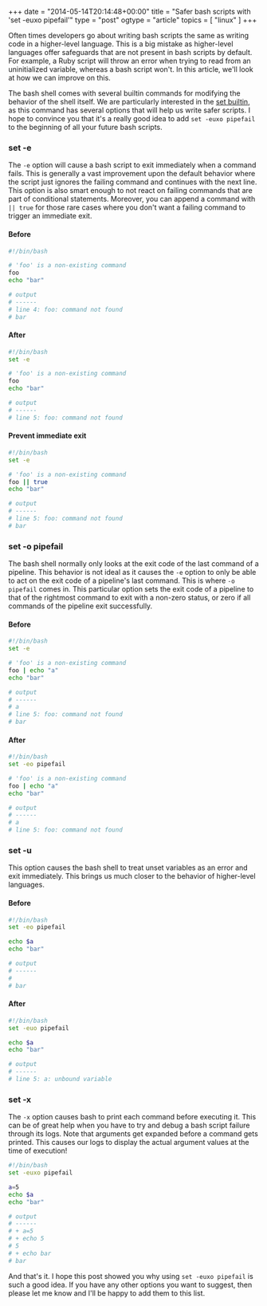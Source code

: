 +++
date = "2014-05-14T20:14:48+00:00"
title = "Safer bash scripts with 'set -euxo pipefail'"
type = "post"
ogtype = "article"
topics = [ "linux" ]
+++

Often times developers go about writing bash scripts the same as writing code in a higher-level language. This is a big mistake as higher-level languages offer safeguards that are not present in bash scripts by default. For example, a Ruby script will throw an error when trying to read from an uninitialized variable, whereas a bash script won't. In this article, we'll look at how we can improve on this.

The bash shell comes with several builtin commands for modifying the behavior of the shell itself. We are particularly interested in the [set builtin](https://www.gnu.org/software/bash/manual/html_node/The-Set-Builtin.html), as this command has several options that will help us write safer scripts. I hope to convince you that it's a really good idea to add `set -euxo pipefail` to the beginning of all your future bash scripts.

### set -e

The `-e` option will cause a bash script to exit immediately when a command fails. This is generally a vast improvement upon the default behavior where the script just ignores the failing command and continues with the next line. This option is also smart enough to not react on failing commands that are part of conditional statements. Moreover, you can append a command with `|| true` for those rare cases where you don't want a failing command to trigger an immediate exit.

#### Before
```bash
#!/bin/bash

# 'foo' is a non-existing command
foo
echo "bar"

# output
# ------
# line 4: foo: command not found
# bar
```

#### After
```bash
#!/bin/bash
set -e

# 'foo' is a non-existing command
foo
echo "bar"

# output
# ------
# line 5: foo: command not found
```

#### Prevent immediate exit
```bash
#!/bin/bash
set -e

# 'foo' is a non-existing command
foo || true
echo "bar"

# output
# ------
# line 5: foo: command not found
# bar
```

### set -o pipefail

The bash shell normally only looks at the exit code of the last command of a pipeline. This behavior is not ideal as it causes the `-e` option to only be able to act on the exit code of a pipeline's last command. This is where `-o pipefail` comes in. This particular option sets the exit code of a pipeline to that of the rightmost command to exit with a non-zero status, or zero if all commands of the pipeline exit successfully.

#### Before
```bash
#!/bin/bash
set -e

# 'foo' is a non-existing command
foo | echo "a"
echo "bar"

# output
# ------
# a
# line 5: foo: command not found
# bar
```

#### After
```bash
#!/bin/bash
set -eo pipefail

# 'foo' is a non-existing command
foo | echo "a"
echo "bar"

# output
# ------
# a
# line 5: foo: command not found
```

### set -u

This option causes the bash shell to treat unset variables as an error and exit immediately. This brings us much closer to the behavior of higher-level languages.

#### Before
```bash
#!/bin/bash
set -eo pipefail

echo $a
echo "bar"

# output
# ------
#
# bar
```

#### After
```bash
#!/bin/bash
set -euo pipefail

echo $a
echo "bar"

# output
# ------
# line 5: a: unbound variable
```

### set -x

The `-x` option causes bash to print each command before executing it. This can be of great help when you have to try and debug a bash script failure through its logs. Note that arguments get expanded before a command gets printed. This causes our logs to display the actual argument values at the time of execution!

```bash
#!/bin/bash
set -euxo pipefail

a=5
echo $a
echo "bar"

# output
# ------
# + a=5
# + echo 5
# 5
# + echo bar
# bar

```

And that's it. I hope this post showed you why using `set -euxo pipefail` is such a good idea. If you have any other options you want to suggest, then please let me know and I'll be happy to add them to this list.
